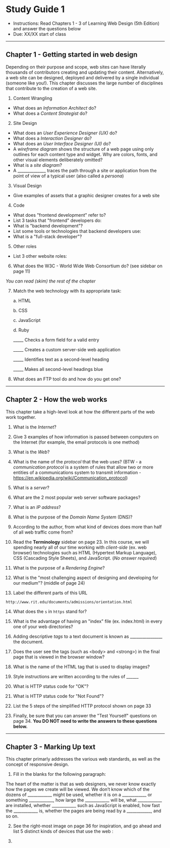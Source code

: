 # Study Guide 1

- Instructions: Read Chapters 1 - 3 of Learning Web Design (5th Edition) and answer the questions below
- Due: XX/XX start of class

<hr>

## Chapter 1 - Getting started in web design
Depending on their purpose and scope, web sites can have literally thousands of contributors creating and updating their content. Alternatively, a web site can be designed, deployed and delivered by a single individual (someone like you!).  This chapter discusses the large number of disciplines that contribute to the creation of a web site.

1. Content Wrangling

- What does an *Information Architect* do?
- What does a *Content Strategist* do?

2. Site Design
- What does an *User Experience Designer (UX)* do?
- What does a *Interaction Designer* do?
- What does an *User Interface Designer (UI)* do?
- A *wireframe diagram* shows the structure of a web page using only outlines for each content type and widget. Why are colors, fonts, and other visual elements deliberately omitted?
- What is a *site diagram*?
- A ______________ traces the path through a site or application from the point of view of a typical user (also called a *persona*)

3. Visual Design
- Give examples of assets that a graphic designer creates for a web site

4. Code
- What does "frontend development" refer to?
- List 3 tasks that "frontend" developers do:
- What is "backend development"?
- List some tools or technologies that backend developers use:
- What is a "full-stack developer"?


5. Other roles
- List 3 other website roles:

6. What does the W3C - World Wide Web Consortium do? (see sidebar on page 11)

*You can read (skim) the rest of the chapter*

7. Match the web technology with its appropriate task:

    a. HTML
  
    b. CSS
  
    c. JavaScript
  
    d. Ruby
  
  
    _____ Checks a form field for a valid entry

    _____ Creates a custom server-side web application 

    _____ Identifies text as a second-level heading 

    _____ Makes all second-level headings blue


8. What does an FTP tool do and how do you get one?

<hr>

## Chapter 2 - How the web works
This chapter take a high-level look at how the different parts of the web work together.

1. What is the *Internet*?

1. Give 3 examples of how information is passed between computers on the Internet (for example, the email protocols is one method)

1. What is the *Web*?

1. What is the name of the *protocol* that the web uses? (BTW - a *communication protocol* is a system of rules that allow two or more entities of a communications system to transmit information - https://en.wikipedia.org/wiki/Communication_protocol)

1. What is a *server*?

1. What are the 2 most popular web server software packages?

1. What is an *IP address*?

1. What is the purpose of the *Domain Name System* (DNS)?

1. According to the author, from what kind of devices does more than half of all web traffic come from?

1. Read the **Terminology** sidebar on page 23. In this course, we will spending nearly all of our time working with  *client-side* (ex. web browser) technologies such as HTML (Hypertext Markup Language), CSS (Cascading Style Sheets), and JavaScript. (*No answer required*)

1. What is the purpose of a *Rendering Engine*?

1. What is the "most challenging aspect of designing and developing for our medium"? (middle of page 24)

1. Label the different parts of this URL

`http://www.rit.edu/documents/admissions/orientation.html`

14. What does the `s` in `https` stand for?

1. What is the advantage of having an "index" file (ex. index.html) in every one of your web directories?

1. Adding descriptive *tags* to a text document is known as ________________ the document.

1. Does the user see the tags (such as &lt;body> and &lt;strong>) in the final page that is viewed in the browser window?

1. What is the name of the HTML tag that is used to display images? 

1. Style instructions are written according to the rules of  ______

1. What is HTTP status code for "OK"? 

1. What is HTTP status code for "Not Found"? 

1. List the 5 steps of the simplified HTTP protocol shown on page 33

1. Finally, be sure that you can answer the "Test Yourself" questions on page 34. **You DO NOT need to write the answers to these questions below.**

<hr>

## Chapter 3 - Marking Up text
This chapter primarly addresses the various web standards, as well as the concept of responsive design.

1. Fill in the blanks for the following paragraph:

The heart of the matter is that as web designers, we never know exactly how the pages we create will be viewed. We don’t know which of the dozens of ____________ might be used, whether it is on a ____________ or something ____________, how large the ____________ will be, what ____________ are installed, whether ____________ such as JavaScript is enabled, how fast the ____________ is, whether the pages are being read by a ____________, and so on.

2. See the right-most image on page 36 for inspiration, and go ahead and list 5 distinct kinds of devices that use the web
:

3. 

